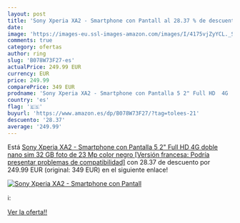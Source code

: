 ```yaml
---
layout: post
title: 'Sony Xperia XA2 - Smartphone con Pantall al 28.37 % de descuento'
date: 
image: 'https://images-eu.ssl-images-amazon.com/images/I/4175vjZyYCL._SL200_.jpg'
comments: true
category: ofertas
author: ring
slug: 'B078W73F27-es'
actualPrice: 249.99 EUR
currency: EUR
price: 249.99
comparePrice: 349 EUR
prodname: 'Sony Xperia XA2 - Smartphone con Pantalla 5 2" Full HD  4G  doble nano sim  32 GB  foto de 23 Mp   color negro  [Versión francesa: Podría presentar problemas de compatibilidad]'
country: 'es'
flag: '🇪🇸'
buyurl: 'https://www.amazon.es/dp/B078W73F27/?tag=tolees-21'
descuento: '28.37'
average: '249.99'
---
```


Está [Sony Xperia XA2 - Smartphone con Pantalla 5 2" Full HD  4G  doble nano sim  32 GB  foto de 23 Mp   color negro  [Versión francesa: Podría presentar problemas de compatibilidad]](https://www.amazon.es/dp/B078W73F27/?tag=tolees-21) con 28.37 de descuento por 249.99 EUR (original: 349 EUR) en el siguiente enlace!

[![Sony Xperia XA2 - Smartphone con Pantall](https://images-eu.ssl-images-amazon.com/images/I/4175vjZyYCL._SL200_.jpg)](https://www.amazon.es/dp/B078W73F27/?tag=tolees-21)

ℹ️:


[Ver la oferta!!](https://www.amazon.es/dp/B078W73F27/?tag=tolees-21)
